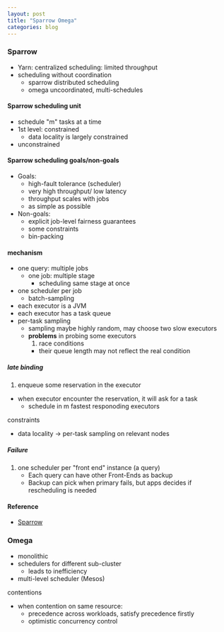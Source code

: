 ```yaml
---
layout: post
title: "Sparrow Omega"
categories: blog
---
```


### Sparrow
* Yarn: centralized scheduling: limited throughput
* scheduling without coordination
    * sparrow distributed scheduling
    * omega uncoordinated, multi-schedules

#### Sparrow scheduling unit
* schedule "m" tasks at a time
* 1st level: constrained
    * data locality is largely constrained
* unconstrained

#### Sparrow scheduling goals/non-goals
* Goals:
    * high-fault tolerance (scheduler)
    * very high throughput/ low latency
    * throughput scales with jobs
    * as simple as possible
* Non-goals:
    * explicit job-level fairness guarantees
    * some constraints
    * bin-packing

#### mechanism
* one query: multiple jobs
    * one job: multiple stage
        * scheduling same stage at once
* one scheduler per job
    * batch-sampling
* each executor is a JVM
* each executor has a task queue
* per-task sampling
    * sampling maybe highly random, may choose two slow executors
    * **problems** in probing some executors
        1. race conditions
        - their queue length may not reflect the real condition

##### late binding
1. enqueue some reservation in the executor
- when executor encounter the reservation, it will ask for a task
    * schedule in m fastest responoding executors

constraints

* data locality -> per-task sampling on relevant nodes


##### Failure
1. one scheduler per "front end" instance (a query)
    * Each query can have other Front-Ends as backup
    * Backup can pick when primary fails, but apps decides if rescheduling is needed

#### Reference
* [Sparrow](http://www.cnblogs.com/fxjwind/p/3518871.html)

### Omega
* monolithic
* schedulers for different sub-cluster
    * leads to inefficiency
* multi-level scheduler (Mesos)

contentions

* when contention on same resource:
    * precedence across workloads, satisfy precedence firstly
    * optimistic concurrency control

